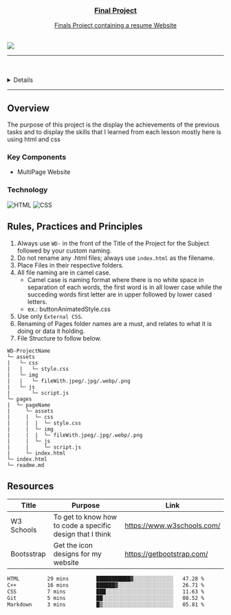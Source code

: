 <a name="readme-top">

<br/>

<br />
<div align="center">
  <a href="https://github.com/NathanGison/WD-FINAL-PROJECT-Gison-Reuel-Nathan-TC04">

  <h3 align="center">Final Project</h3>
</div>

<div align="center">
 Finals Project containing a resume Website
</div>

<br />

![](https://visit-counter.vercel.app/counter.png?page=NathanGison/WD-FINAL-PROJECT-Gison-Reuel-Nathan-TC04)

---

<br />
<br />


<details>
  <summary>Table of Contents</summary>
  <ol>
    <li>
      <a href="#overview">Overview</a>
      <ol>
        <li>
          <a href="#key-components">Key Components</a>
        </li>
        <li>
          <a href="#technology">Technology</a>
        </li>
      </ol>
    </li>
    <li>
      <a href="#rule,-practices-and-principles">Rules, Practices and Principles</a>
    </li>
    <li>
      <a href="#resources">Resources</a>
    </li>
  </ol>
</details>

---

## Overview

The purpose of this project is the display the achievements of the previous tasks and to display the skills that I learned from each lesson mostly here is using html and css


### Key Components
- MultiPage Website

### Technology
![HTML](https://img.shields.io/badge/HTML-E34F26?style=for-the-badge&logo=html5&logoColor=white)
![CSS](https://img.shields.io/badge/CSS-1572B6?style=for-the-badge&logo=css3&logoColor=white)

## Rules, Practices and Principles
1. Always use `WD-` in the front of the Title of the Project for the Subject followed by your custom naming.
2. Do not rename any .html files; always use `index.html` as the filename.
3. Place Files in their respective folders.
4. All file naming are in camel case.
   - Camel case is naming format where there is no white space in separation of each words, the first word is in all lower case while the succeding words first letter are in upper followed by lower cased letters.
   - ex.: buttonAnimatedStyle.css
5. Use only `External CSS`.
6. Renaming of Pages folder names are a must, and relates to what it is doing or data it holding.
7. File Structure to follow below.

```
WD-ProjectName
└─ assets
|   └─ css
|   |   └─ style.css
|   └─ img
|   |   └─ fileWith.jpeg/.jpg/.webp/.png
|   └─ js
|       └─ script.js
└─ pages
|  └─ pageName
|     └─ assets
|     |  └─ css
|     |  |  └─ style.css
|     |  └─ img
|     |  |  └─ fileWith.jpeg/.jpg/.webp/.png
|     |  └─ js
|     |     └─ script.js
|     └─ index.html
└─ index.html
└─ readme.md
```

## Resources

| Title | Purpose | Link |
|-|-|-|
|W3 Schools | To get to know how to code a specific design that I think | https://www.w3schools.com/ |
| Bootsstrap | Get the icon designs for my website| https://getbootstrap.com/|

 <!--START_SECTION:waka-->

```txt
HTML         29 mins         ███████████▓░░░░░░░░░░░░░   47.28 %
C++          16 mins         ██████▓░░░░░░░░░░░░░░░░░░   26.71 %
CSS          7 mins          ███░░░░░░░░░░░░░░░░░░░░░░   11.63 %
Git          5 mins          ██░░░░░░░░░░░░░░░░░░░░░░░   08.52 %
Markdown     3 mins          █▒░░░░░░░░░░░░░░░░░░░░░░░   05.81 %
```

<!--END_SECTION:waka-->